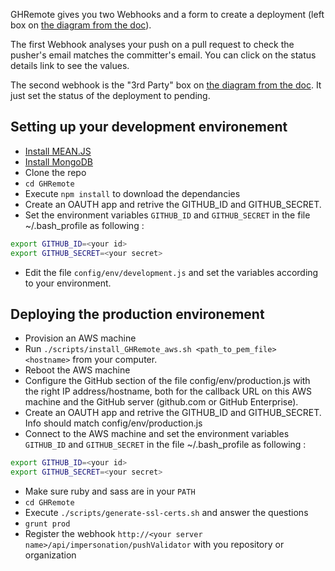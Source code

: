 GHRemote gives you two Webhooks and a form to create a deployment (left box on [the diagram from the doc](https://developer.github.com/v3/repos/deployments)). 

The first Webhook analyses your push on a pull request to check the pusher's email matches the committer's email. You can click on the status details link to see the values. 

The second webhook is the "3rd Party" box on [the diagram from the doc](https://developer.github.com/v3/repos/deployments). It just set the status of the deployment to pending.

## Setting up your development environement 

- [Install MEAN.JS](http://meanjs.org/docs/0.3.x/#getting-started)
- [Install MongoDB](https://www.mongodb.org/downloads)
- Clone the repo
- ```cd GHRemote``` 
- Execute ```npm install``` to download the dependancies
- Create an OAUTH app and retrive the GITHUB_ID and GITHUB_SECRET. 
- Set the environment variables ```GITHUB_ID``` and  ```GITHUB_SECRET```  in the file ~/.bash_profile as following :
```bash
export GITHUB_ID=<your id>
export GITHUB_SECRET=<your secret>
```
- Edit the file ```config/env/development.js``` and set the variables according to your environment. 

## Deploying the production environement

- Provision an AWS machine
- Run ```./scripts/install_GHRemote_aws.sh <path_to_pem_file> <hostname>``` from your computer.
- Reboot the AWS machine
- Configure the GitHub section of the file config/env/production.js with the right IP address/hostname, both for the callback URL on this AWS machine and the GitHub server (github.com or GitHub Enterprise).
- Create an OAUTH app and retrive the GITHUB_ID and GITHUB_SECRET. Info should match config/env/production.js
- Connect to the AWS machine and set the environment variables ```GITHUB_ID``` and  ```GITHUB_SECRET```  in the file ~/.bash_profile as following :
```bash
export GITHUB_ID=<your id>
export GITHUB_SECRET=<your secret>
```
- Make sure ruby and sass are in your ```PATH```
- ```cd GHRemote```
- Execute ```./scripts/generate-ssl-certs.sh``` and answer the questions
- ```grunt prod```
- Register the webhook ```http://<your server name>/api/impersonation/pushValidator``` with you repository or organization
